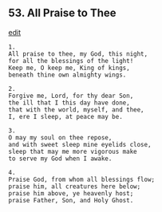 
## 53.  All Praise to Thee
[edit](https://docs.google.com/document/d/1RYIWWxT3JZr8FrP7Lk6rUscuTNrgUTyj/edit?mode=html)




    1.
    All praise to thee, my God, this night,
    for all the blessings of the light!
    Keep me, O keep me, King of kings,
    beneath thine own almighty wings.

    2.
    Forgive me, Lord, for thy dear Son,
    the ill that I this day have done,
    that with the world, myself, and thee,
    I, ere I sleep, at peace may be.

    3.
    O may my soul on thee repose,
    and with sweet sleep mine eyelids close,
    sleep that may me more vigorous make
    to serve my God when I awake.

    4.
    Praise God, from whom all blessings flow;
    praise him, all creatures here below;
    praise him above, ye heavenly host;
    praise Father, Son, and Holy Ghost.

